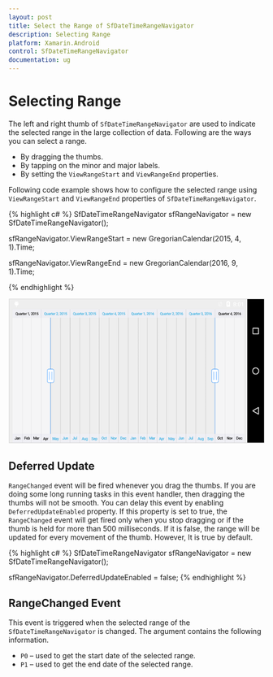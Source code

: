 ```yaml
---
layout: post
title: Select the Range of SfDateTimeRangeNavigator
description: Selecting Range
platform: Xamarin.Android
control: SfDateTimeRangeNavigator
documentation: ug
---
```


# Selecting Range

The left and right thumb of `SfDateTimeRangeNavigator` are used to indicate the selected range in the large collection of data. Following are the ways you can select a range.

* By dragging the thumbs.
* By tapping on the minor and major labels.
* By setting the `ViewRangeStart` and `ViewRangeEnd` properties.

Following code example shows how to configure the selected range using `ViewRangeStart` and `ViewRangeEnd` properties of `SfDateTimeRangeNavigator`.

{% highlight c# %}
SfDateTimeRangeNavigator sfRangeNavigator = new SfDateTimeRangeNavigator(); 

sfRangeNavigator.ViewRangeStart = new GregorianCalendar(2015, 4, 1).Time;

sfRangeNavigator.ViewRangeEnd = new GregorianCalendar(2016, 9, 1).Time;

{% endhighlight %}

![](range_images/range_img1.png)

## Deferred Update

`RangeChanged` event will be fired whenever you drag the thumbs. If you are doing some long running tasks in this event handler, then dragging the thumbs will not be smooth. You can delay this event by enabling `DeferredUpdateEnabled` property. If this property is set to true, the `RangeChanged` event will get fired only when you stop dragging or if the thumb is held for more than 500 milliseconds. If it is false, the range will be updated for every movement of the thumb. However, It is true by default.

{% highlight c# %}
SfDateTimeRangeNavigator sfRangeNavigator = new SfDateTimeRangeNavigator(); 

sfRangeNavigator.DeferredUpdateEnabled = false;
{% endhighlight %}


## RangeChanged Event

This event is triggered when the selected range of the `SfDateTimeRangeNavigator` is changed. The argument contains the following information.

* `P0` – used to get the start date of the selected range.
* `P1` – used to get the end date of the selected range.